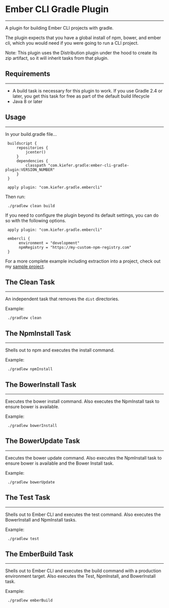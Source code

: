 # Ember CLI Gradle Plugin
---------

A plugin for building Ember CLI projects with gradle.

The plugin expects that you have a global install of npm, bower, and ember cli, which you would need if you were going to run a CLI project.

Note: This plugin uses the Distribution plugin under the hood to create its zip artifact, so it will inherit tasks from that plugin.

## Requirements
---------

 - A build task is necessary for this plugin to work. If you use Gradle 2.4 or later, you get this task for free as part of the default build lifecycle
 - Java 8 or later

## Usage
---------

In your build.gradle file...

     buildscript {
         repositories {
             jcenter()
         }
         dependencies {
             classpath "com.kiefer.gradle:ember-cli-gradle-plugin:VERSION_NUMBER"
         }
     }

     apply plugin: "com.kiefer.gradle.embercli"

Then run:

     ./gradlew clean build

If you need to configure the plugin beyond its default settings, you can do so with the following options.

     apply plugin: "com.kiefer.gradle.embercli"

     embercli {
          environment = "development"
          npmRegistry = "https://my-custom-npm-registry.com"
     }

For a more complete example including extraction into a project, check out my [sample project](https://github.com/benkiefer/gradle-ember-cli-example).

## The Clean Task
---------

An independent task that removes the `dist` directories.

Example:

     ./gradlew clean

## The NpmInstall Task
---------

Shells out to npm and executes the install command.

Example:

     ./gradlew npmInstall

## The BowerInstall Task
---------

Executes the bower install command. Also executes the NpmInstall task to ensure bower is available.

Example:

     ./gradlew bowerInstall

## The BowerUpdate Task
---------

Executes the bower update command. Also executes the NpmInstall task to ensure bower is available and the Bower Install task.

Example:

     ./gradlew bowerUpdate

## The Test Task
---------

Shells out to Ember CLI and executes the test command. Also executes the BowerInstall and NpmInstall tasks.

Example:

     ./gradlew test

## The EmberBuild Task
---------

Shells out to Ember CLI and executes the build command with a production environment target. Also executes the Test, NpmInstall, and BowerInstall task.

Example:

     ./gradlew emberBuild
